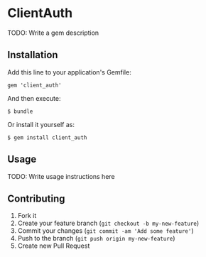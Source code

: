 # ClientAuth

TODO: Write a gem description

## Installation

Add this line to your application's Gemfile:

    gem 'client_auth'

And then execute:

    $ bundle

Or install it yourself as:

    $ gem install client_auth

## Usage

TODO: Write usage instructions here

## Contributing

1. Fork it
2. Create your feature branch (`git checkout -b my-new-feature`)
3. Commit your changes (`git commit -am 'Add some feature'`)
4. Push to the branch (`git push origin my-new-feature`)
5. Create new Pull Request
